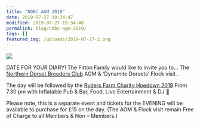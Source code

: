 ```yaml
---
title: "NDBC AGM 2019"
date: 2019-07-27 19:34:47
modified: 2019-07-27 19:34:48
permalink: blog/ndbc-agm-2019/
tags: []
featured_img: /uploads/2019-07-27-2.png
---
```


![](/uploads/2019-07-27-2.png)

DATE FOR YOUR DIARY! The Fitton Family would like to invite you to…
The [Northern Dorset Breeders Club](https://www.facebook.com/northerndorsetbreeders/?__tn__=K-R&eid=ARD3abPIokGUM5McuGBpkric3zYUpXcXpPgsmy4ynCcTVyYzhAlPZ0WbJh7zJLOfAMPng2EXUGJCgKom&fref=mentions&__xts__%5B0%5D=68.ARC6aMVzCCIgWo4_PM0fWsVzXaWdu9TACZ0qMfThTJXPjP9lvLZjspL-3IKfWyKCcGn7i7opkkV4mFgjVWxwV9fpwZ6f_JUXTdTfgstLHgrrNrQEnZ3OdibIHuLWOMlvwIkAby-XgHJEf6RlHXyB4gbRYRynki_5K3qjsxpUATct6Yd8qXQ4Ih7sXpRgUn8DTkY-CC18NOoascxUEQ) AGM &amp; ‘Dynamite Dorsets’ Flock visit .

The day will be followed by the [Ryders Farm Charity Hoedown 2019](https://www.facebook.com/events/824063461276368/?acontext=%7B%22source%22%3A22%2C%22action_history%22%3A%22%5B%7B%5C%22surface%5C%22%3A%5C%22timeline%5C%22%2C%5C%22mechanism%5C%22%3A%5C%22surface%5C%22%2C%5C%22extra_data%5C%22%3A%5B%5D%7D%5D%22%2C%22has_source%22%3Atrue%7D&source=22&action_history=%5B%7B%22surface%22%3A%22timeline%22%2C%22mechanism%22%3A%22surface%22%2C%22extra_data%22%3A%5B%5D%7D%5D&has_source=1&__tn__=K-R&eid=ARAxFPlnkIT3eWXCY89_ddBWMz-w50x7AdUpYmptpcJgG9FrBwSn9boYzEQkNbMkm15lpl5b1QUi4R60&fref=mentions&__xts__%5B0%5D=68.ARC6aMVzCCIgWo4_PM0fWsVzXaWdu9TACZ0qMfThTJXPjP9lvLZjspL-3IKfWyKCcGn7i7opkkV4mFgjVWxwV9fpwZ6f_JUXTdTfgstLHgrrNrQEnZ3OdibIHuLWOMlvwIkAby-XgHJEf6RlHXyB4gbRYRynki_5K3qjsxpUATct6Yd8qXQ4Ih7sXpRgUn8DTkY-CC18NOoascxUEQ) From 7.30 pm with Inflatable Pub &amp; Bar, Food, Live Entertainment &amp; DJ 🎉

 Please note, this is a separate event and tickets for the EVENING will be available to purchase for £15 on the day. (The AGM &amp; Flock visit remain Free of Charge to all Members &amp; Non – Members.)

